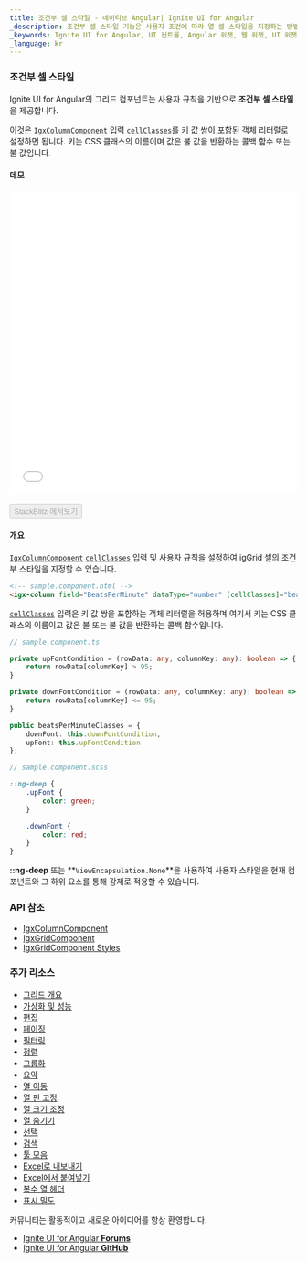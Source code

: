 ```yaml
---
title: 조건부 셀 스타일 - 네이티브 Angular| Ignite UI for Angular
_description: 조건부 셀 스타일 기능은 사용자 조건에 따라 열 셀 스타일을 지정하는 방법을 제공합니다.
_keywords: Ignite UI for Angular, UI 컨트롤, Angular 위젯, 웹 위젯, UI 위젯, Angular, 네이티브 Angular 컴포넌트 세트 네이티브 Angular 컨트롤, 네이티브 Angular 컴포넌트 라이브러리, Angular 데이터 그리드 컴포넌트, Angular 데이터 그리드 컨트롤, 네이티브 Angular 컴포넌트, Angular 그리드 컴포넌트, Angular 그리드 컨트롤, 셀 스타일, 조건부 서식, 조건부 셀 스타일, Angular 그리드 조건부 열 스타일, Angular 조건부 셀 스타일
_language: kr
---
```


### 조건부 셀 스타일
Ignite UI for Angular의 그리드 컴포넌트는 사용자 규칙을 기반으로 **조건부 셀 스타일**을 제공합니다. 

이것은 [`IgxColumnComponent`]({environment:angularApiUrl}/classes/igxcolumncomponent.html) 입력 [`cellClasses`]({environment:angularApiUrl}/classes/igxcolumncomponent.html#cellclasses)를 키 값 쌍이 포함된 객체 리터럴로 설정하면 됩니다. 키는 CSS 클래스의 이름이며 값은 불 값을 반환하는 콜백 함수 또는 불 값입니다.

#### 데모

<div class="sample-container loading" style="height:530px">
    <iframe id="cell-styling-sample-iframe" src='{environment:demosBaseUrl}/grid/grid-cell-styling' width="100%" height="100%" seamless frameBorder="0" onload="onSampleIframeContentLoaded(this);"></iframe>
</div>
<br/>
<div>
<button data-localize="stackblitz" disabled class="stackblitz-btn" data-iframe-id="cell-styling-sample-iframe" data-demos-base-url="{environment:demosBaseUrl}">StackBlitz 에서보기</button>
</div>
<div class="divider--half"></div>

#### 개요
[`IgxColumnComponent`]({environment:angularApiUrl}/classes/igxcolumncomponent.html) [`cellClasses`]({environment:angularApiUrl}/classes/igxcolumncomponent.html#cellclasses) 입력 및 사용자 규칙을 설정하여 igGrid 셀의 조건부 스타일을 지정할 수 있습니다.

```html
<!-- sample.component.html -->
<igx-column field="BeatsPerMinute" dataType="number" [cellClasses]="beatsPerMinuteClasses"></igx-column>
```

[`cellClasses`]({environment:angularApiUrl}/classes/igxcolumncomponent.html#cellclasses) 입력은 키 값 쌍을 포함하는 객체 리터럴을 허용하며 여기서 키는 CSS 클래스의 이름이고 값은 불 또는 불 값을 반환하는 콜백 함수입니다.

```typescript
// sample.component.ts

private upFontCondition = (rowData: any, columnKey: any): boolean => {
    return rowData[columnKey] > 95;
}

private downFontCondition = (rowData: any, columnKey: any): boolean => {
    return rowData[columnKey] <= 95;
}

public beatsPerMinuteClasses = {
    downFont: this.downFontCondition,
    upFont: this.upFontCondition
};
```

```scss
// sample.component.scss

::ng-deep {
    .upFont {
        color: green;
    }

    .downFont {
        color: red;
    }
}
```

**::ng-deep** 또는 **`ViewEncapsulation.None`**을 사용하여 사용자 스타일을 현재 컴포넌트와 그 하위 요소를 통해 강제로 적용할 수 있습니다.

### API 참조
<div class="divider--half"></div>

* [IgxColumnComponent]({environment:angularApiUrl}/classes/igxcolumncomponent.html)
* [IgxGridComponent]({environment:angularApiUrl}/classes/igxgridcomponent.html)
* [IgxGridComponent Styles]({environment:sassApiUrl}/index.html#mixin-igx-grid)

### 추가 리소스
<div class="divider--half"></div>

* [그리드 개요](grid.md)
* [가상화 및 성능](virtualization.md)
* [편집](editing.md)
* [페이징](paging.md)
* [필터링](filtering.md)
* [정렬](sorting.md)
* [그룹화](groupby.md)
* [요약](summaries.md)
* [열 이동](column_moving.md)
* [열 핀 고정](column_pinning.md)
* [열 크기 조정](column_resizing.md)
* [열 숨기기](column_hiding.md)
* [선택](selection.md)
* [검색](search.md)
* [툴 모음](toolbar.md)
* [Excel로 내보내기](../exporter_excel.md)
* [Excel에서 붙여넣기](paste_excel.md)
* [복수 열 헤더](multi_column_headers.md)
* [표시 밀도](display_density.md)

<div class="divider--half"></div>
커뮤니티는 활동적이고 새로운 아이디어를 항상 환영합니다.

* [Ignite UI for Angular **Forums**](https://www.infragistics.com/community/forums/f/ignite-ui-for-angular)
* [Ignite UI for Angular **GitHub**](https://github.com/IgniteUI/igniteui-angular)
